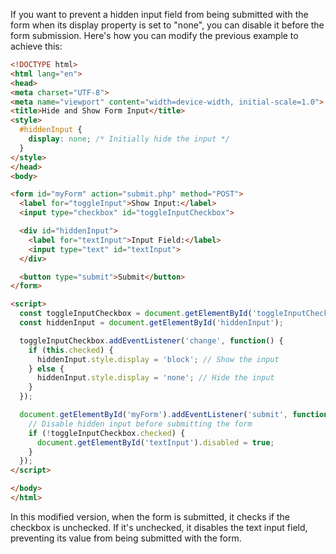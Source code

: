 If you want to prevent a hidden input field from being submitted with the form when its display property is set to "none", you can disable it before the form submission. Here's how you can modify the previous example to achieve this:

```html
<!DOCTYPE html>
<html lang="en">
<head>
<meta charset="UTF-8">
<meta name="viewport" content="width=device-width, initial-scale=1.0">
<title>Hide and Show Form Input</title>
<style>
  #hiddenInput {
    display: none; /* Initially hide the input */
  }
</style>
</head>
<body>

<form id="myForm" action="submit.php" method="POST">
  <label for="toggleInput">Show Input:</label>
  <input type="checkbox" id="toggleInputCheckbox">

  <div id="hiddenInput">
    <label for="textInput">Input Field:</label>
    <input type="text" id="textInput">
  </div>

  <button type="submit">Submit</button>
</form>

<script>
  const toggleInputCheckbox = document.getElementById('toggleInputCheckbox');
  const hiddenInput = document.getElementById('hiddenInput');

  toggleInputCheckbox.addEventListener('change', function() {
    if (this.checked) {
      hiddenInput.style.display = 'block'; // Show the input
    } else {
      hiddenInput.style.display = 'none'; // Hide the input
    }
  });

  document.getElementById('myForm').addEventListener('submit', function() {
    // Disable hidden input before submitting the form
    if (!toggleInputCheckbox.checked) {
      document.getElementById('textInput').disabled = true;
    }
  });
</script>

</body>
</html>
```

In this modified version, when the form is submitted, it checks if the checkbox is unchecked. If it's unchecked, it disables the text input field, preventing its value from being submitted with the form.